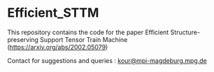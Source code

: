 # Efficient_STTM
This repository contains the code for the paper Efficient Structure-preserving Support Tensor Train Machine  (<https://arxiv.org/abs/2002.05079>)

Contact for suggestions and queries : kour@mpi-magdeburg.mpg.de
